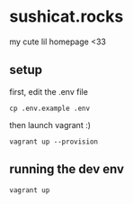 # sushicat.rocks

my cute lil homepage <33

## setup

first, edit the .env file

```
cp .env.example .env
```

then launch vagrant :)

```
vagrant up --provision
```

## running the dev env

```
vagrant up
```